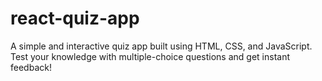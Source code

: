 # react-quiz-app
 A simple and interactive quiz app built using HTML, CSS, and JavaScript. Test your knowledge with multiple-choice questions and get instant feedback!
